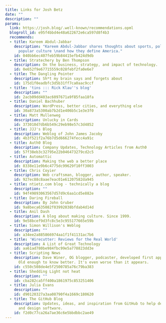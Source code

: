 ```yaml
---
title: Links for Josh Betz
date: ""
description: ""
params:
  link: https://josh.blog/.well-known/recommendations.opml
  blogroll_id: e95f4bbd4e48a622672e6ca597d8f4b3
  recommends:
  - title: Kareem Abdul-Jabbar
    description: "Kareem Abdul-Jabbar shares thoughts about sports, politics, and
      popular culture \nand how they define America."
    id: 040bb6ec407feb59b84415efb424d9db
  - title: Stratechery by Ben Thompson
    description: On the business, strategy, and impact of technology.
    id: 0e652f9e67715559c028febf2fa0e6e7
  - title: The Dangling Pointer
    description: Sh*t my brain says and forgets about
    id: 175d1f0eadbfc3d5b31ff7ca0aac9ccf
  - title: 'tins ::: Rick Klau''s blog'
    description: ""
    id: 2acb09dd403ac6097671a9f85faa18fa
  - title: Daniel Bachhuber
    description: WordPress, better cities, and everything else
    id: 30a873a5300ab7b2d1e406b5c1e3e3f0
  - title: Matt Mullenweg
    description: Unlucky in Cards
    id: 373010d7db6b549c29eb98e57c3d4852
  - title: JJJ's Blog
    description: Weblog of John James Jacoby
    id: 4b3f521f2a76b7d5d666274fecc4a91c
  - title: Auth0 Blog
    description: Company Updates, Technology Articles from Auth0
    id: 57f38eb3c32795e22b046473279cd2c5
  - title: Automattic
    description: Making the web a better place
    id: 8338e11e9b6c4775dc99629f10ff3003
  - title: Chris Coyier
    description: Web craftsman, blogger, author, speaker.
    id: 927ec88c8aae7eac01e61207582da945
  - title: ntietz.com blog - technically a blog
    description: ""
    id: 94f49893063567d57d9c6aa1cd5e882e
  - title: Daring Fireball
    description: By John Gruber
    id: 9a8beca635082f03992038bfdab4d14d
  - title: Anil Dash
    description: A blog about making culture. Since 1999.
    id: 9e58bcef9d3fc8c5e3c955177665e59b
  - title: Simon Willison's Weblog
    description: ""
    id: a34ee2a885866974aa1f1f41131ac7b6
  - title: 'Wirecutter: Reviews for the Real World'
    description: A List of Great Technology
    id: aa61ad780be984fbc99e5a778823dd3e
  - title: Scripting News
    description: Dave Winer, OG blogger, podcaster, developed first apps in many categories.
      Old enough to know better. It's even worse than it appears.
    id: c550c508de4e5f2500785a76c79ba383
  - title: Shedding Light not heat
    description: ""
    id: cba282ca5ff400a1861975c853251406
  - title: Julia Evans
    description: ""
    id: d90120327a3aa08790f4a1669c180620
  - title: The GitHub Blog
    description: Updates, ideas, and inspiration from GitHub to help developers build
      and design software.
    id: f2d0c77ca26a7ae36c6e5bbdbbc2ae49
---
```

